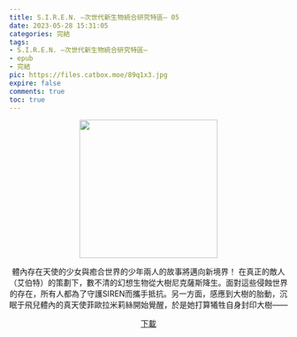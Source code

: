 ```yaml
---
title: S.I.R.E.N. —次世代新生物統合研究特區— 05
date: 2023-05-28 15:31:05
categories: 完結
tags:
- S.I.R.E.N. —次世代新生物統合研究特區—
- epub
- 完結
pic: https://files.catbox.moe/89q1x3.jpg
expire: false
comments: true
toc: true
---
```


<div style="text-align:center" class="kratos-post-content">

<img width="250px" src="https://files.catbox.moe/89q1x3.jpg">

<p>
體內存在天使的少女與癒合世界的少年兩人的故事將邁向新境界！
在真正的敵人（艾伯特）的策劃下，數不清的幻想生物從大樹尼克薩斯降生。面對這些侵蝕世界的存在，所有人都為了守護SIREN而攜手抵抗。另一方面，感應到大樹的胎動，沉眠于飛兒體內的真天使菲歐拉米莉絲開始覺醒，於是她打算犧牲自身封印大樹——
</p>

<p>
<a href="https://epubdatabase.azurewebsites.net/EBOOKS/EPUB/完結/S.I.R.E.N.次世代新生物統合研究特區/S.I.R.E.N.—次世代生物統合研究特區— 05.epub?download=1">下載</a>
</p>

</div>